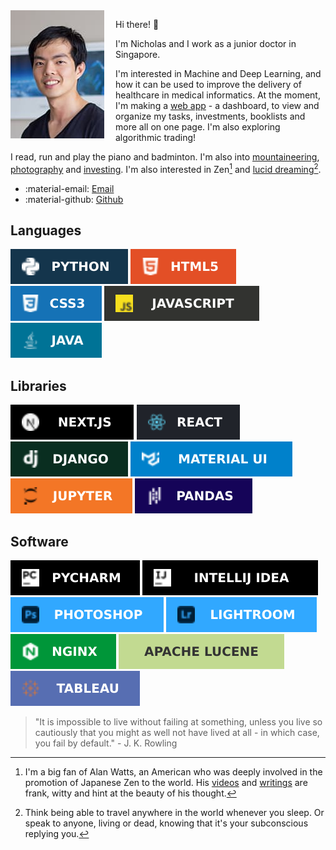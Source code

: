 <img style="max-width: min(30vw, 150px);float:left; margin-right: 18px" src="/static/images/profile.jpg" alt="Profile"/>

Hi there! :wave:

I'm Nicholas and I work as a junior doctor in Singapore.

I'm interested in Machine and Deep Learning, and how it can be used to improve the delivery of healthcare in medical informatics. At the moment, I'm making a [web app](https://app.nicholaslyz.com) -  a dashboard, to view and organize my tasks, investments, booklists and more all on one page. I'm also exploring algorithmic trading!

I read, run and play the piano and badminton. I'm also into <u>[mountaineering](mountaineering.md)</u>, <u>[photography](photography.md)</u> and <u>[investing](blog-posts/2020-11-30-getting-started-with-investing.md)</u>. I'm also interested in Zen[^alan-watts] and [lucid dreaming](https://www.reddit.com/r/LucidDreaming/comments/73ih3x/start_here_beginner_guides_faqs_and_resources/)[^lucid-dreaming].

* :material-email: [Email](mailto:me@nicholaslyz.com) 
* :material-github: [Github](https://github.com/extrange/)

## Languages
![](static/images/badges/python.svg)
![](static/images/badges/html5.svg)
![](static/images/badges/css3.svg)
![](static/images/badges/js.svg)
![](static/images/badges/java.svg)

## Libraries
![](static/images/badges/nextjs.svg)
![](static/images/badges/react.svg)
![](static/images/badges/django.svg)
![](static/images/badges/material-ui.svg)
![](static/images/badges/jupyter.svg)
![](static/images/badges/pandas.svg)

## Software
![](static/images/badges/pycharm.svg)
![](static/images/badges/intellij-idea.svg)
![](static/images/badges/photoshop.svg)
![](static/images/badges/lightroom.svg)
![](static/images/badges/nginx.svg)
![](static/images/badges/apache-lucene.svg) 
![](static/images/badges/tableau.svg)

> "It is impossible to live without failing at something, unless you live so cautiously that you might as well not have lived at all - in which case, you fail by default." - J. K. Rowling

[^alan-watts]: I'm a big fan of Alan Watts, an American who was deeply involved in the promotion of Japanese Zen to the world. His [videos](https://www.youtube.com/watch?v=khOaAHK7efc) and [writings](https://www.goodreads.com/book/show/514210.The_Way_of_Zen) are frank, witty and hint at the beauty of his thought.
[^lucid-dreaming]: Think being able to travel anywhere in the world whenever you sleep. Or speak to anyone, living or dead, knowing that it's your subconscious replying you.